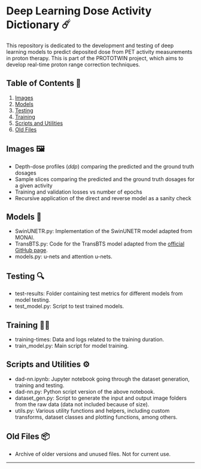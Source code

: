 # Deep Learning Dose Activity Dictionary ☄️

This repository is dedicated to the development and testing of deep learning models to predict deposited dose from PET activity measurements in proton therapy. This is part of the PROTOTWIN project, which aims to develop real-time proton range correction techniques.

## Table of Contents 📑
1. [Images](#images)
2. [Models](#models)
3. [Testing](#testing)
4. [Training](#training)
5. [Scripts and Utilities](#scripts-and-utilities)
6. [Old Files](#old-files)

## Images 🖼️
- Depth-dose profiles (*ddp*) comparing the predicted and the ground truth dosages
- Sample slices comparing the predicted and the ground truth dosages for a given activity
- Training and validation losses vs number of epochs
- Recursive application of the direct and reverse model as a sanity check
  
## Models 🤖
- SwinUNETR.py: Implementation of the SwinUNETR model adapted from MONAI.
- TransBTS.py: Code for the TransBTS model adapted from the [official GitHub page](https://github.com/Rubics-Xuan/TransBTS).
- models.py: u-nets and attention u-nets.

## Testing 🔍
- test-results: Folder containing test metrics for different models from model testing.
- test_model.py: Script to test trained models.

## Training 🏋️‍♂️
- training-times: Data and logs related to the training duration.
- train_model.py: Main script for model training.

## Scripts and Utilities ⚙️
- dad-nn.ipynb: Jupyter notebook going through the dataset generation, training and testing. 
- dad-nn.py: Python script version of the above notebook.
- dataset_gen.py: Script to generate the input and output image folders from the raw data (data not included because of size).
- utils.py: Various utility functions and helpers, including custom transforms, dataset classes and plotting functions, among others.

## Old Files 📦
- Archive of older versions and unused files. Not for current use.

---
